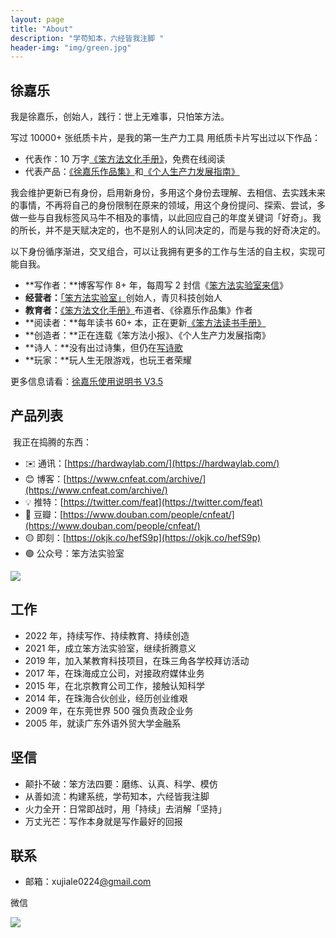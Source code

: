 ```yaml
---
layout: page
title: "About"
description: "学苟知本，六经皆我注脚 "
header-img: "img/green.jpg"
---
```



## 徐嘉乐


我是徐嘉乐，创始人，践行：世上无难事，只怕笨方法。

写过 10000+ 张纸质卡片，是我的第一生产力工具
用纸质卡片写出过以下作品：

- 代表作：10 万字[《笨方法文化手册》](https://www.yuque.com/hardwaylab/book)，免费在线阅读
- 代表产品：[《徐嘉乐作品集》](https://www.yuque.com/hardwaylab/book/luvhdr)和[《个人生产力发展指南》](https://www.yuque.com/hardwaylab/book/gizm18)


我会维护更新已有身份，启用新身份，多用这个身份去理解、去相信、去实践未来的事情，不再将自己的身份限制在原来的领域，用这个身份提问、探索、尝试，多做一些与自我标签风马牛不相及的事情，以此回应自己的年度关键词「好奇」。我的所长，并不是天赋决定的，也不是别人的认同决定的，而是与我的好奇决定的。

以下身份循序渐进，交叉组合，可以让我拥有更多的工作与生活的自主权，实现可能自我。

- **写作者：**博客写作 8+ 年，每周写 2 封信《[笨方法实验室来信](https://www.yuque.com/hardwaylab/book/un3dbf)》
- **经营者：**[「笨方法实验室」](https://www.yuque.com/hardwaylab/book/bq5a1v)创始人，青贝科技创始人
- **教育者：**[《笨方法文化手册》](https://www.yuque.com/hardwaylab/book)布道者、《徐嘉乐作品集》作者
- **阅读者：**每年读书 60+ 本，正在更新[《笨方法读书手册》](https://www.yuque.com/hardwaylab/read)
- **创造者：**正在连载《笨方法小报》、《个人生产力发展指南》
- **诗人：**没有出过诗集，但仍在[写诗歌](https://www.yuque.com/cnfeat/xd2gnc)
- **玩家：**玩人生无限游戏，也玩王者荣耀


更多信息请看：[徐嘉乐使用说明书 V3.5](https://www.yuque.com/hardwaylab/hbcnfeat/fpu2rg)


## 产品列表
​
我正在捣腾的东西：


- ✉️ 通讯：[https://hardwaylab.com/](https://hardwaylab.com/)
- 😊 博客：[https://www.cnfeat.com/archive/](https://www.cnfeat.com/archive/)
- 💡 推特：[https://twitter.com/feat](https://twitter.com/feat)
- 📗 豆瓣：[https://www.douban.com/people/cnfeat/](https://www.douban.com/people/cnfeat/)
- 🟡 即刻：[https://okjk.co/hefS9p](https://okjk.co/hefS9p)
- 🟢 公众号：笨方法实验室


![](img/插画/北京.png)



## 工作


- 2022 年，持续写作、持续教育、持续创造
- 2021 年，成立笨方法实验室，继续折腾意义
- 2019 年，加入某教育科技项目，在珠三角各学校拜访活动
- 2017 年，在珠海成立公司，对接政府媒体业务
- 2015 年，在北京教育公司工作，接触认知科学
- 2014 年，在珠海合伙创业，经历创业维艰
- 2009 年，在东莞世界 500 强负责政企业务
- 2005 年，就读广东外语外贸大学金融系


## 坚信


- 颠扑不破：笨方法四要：磨练、认真、科学、模仿
- 从善如流：构建系统，学苟知本，六经皆我注脚
- 火力全开：日常即战时，用「持续」去消解「坚持」
- 万丈光芒：写作本身就是写作最好的回报



## 联系


- 邮箱：xujiale0224[@gmail.com ](/gmail.com )

微信

![](img/插画/北京.png)
